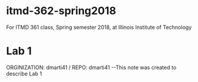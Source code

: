 # itmd-362-spring2018
For ITMD 361 class, Spring semester 2018, at Illinois Institute of Technology

# Lab 1 
ORGINIZATION: dmarti41 / REPO: dmarti41 --This note was created to describe Lab 1 
